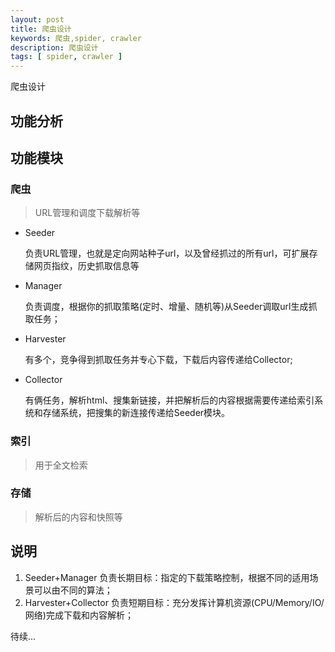 ```yaml
---
layout: post
title: 爬虫设计
keywords: 爬虫,spider, crawler
description: 爬虫设计
tags: [ spider, crawler ]
---
```


爬虫设计

## 功能分析


## 功能模块

### 爬虫

> URL管理和调度下载解析等

- Seeder

	负责URL管理，也就是定向网站种子url，以及曾经抓过的所有url，可扩展存储网页指纹，历史抓取信息等

- Manager

	负责调度，根据你的抓取策略(定时、增量、随机等)从Seeder调取url生成抓取任务；

- Harvester

	有多个，竞争得到抓取任务并专心下载，下载后内容传递给Collector;

- Collector

	有俩任务，解析html、搜集新链接，并把解析后的内容根据需要传递给索引系统和存储系统，把搜集的新连接传递给Seeder模块。

### 索引

>用于全文检索

### 存储

>解析后的内容和快照等

## 说明

1. Seeder+Manager 负责长期目标：指定的下载策略控制，根据不同的适用场景可以由不同的算法；
2. Harvester+Collector 负责短期目标：充分发挥计算机资源(CPU/Memory/IO/网络)完成下载和内容解析；



待续...